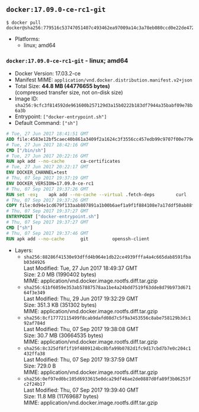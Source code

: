 ## `docker:17.09.0-ce-rc1-git`

```console
$ docker pull docker@sha256:779516c53747051407c493462ea97009a14c3a78eb080ccd0e22de4724448011
```

-	Platforms:
	-	linux; amd64

### `docker:17.09.0-ce-rc1-git` - linux; amd64

-	Docker Version: 17.03.2-ce
-	Manifest MIME: `application/vnd.docker.distribution.manifest.v2+json`
-	Total Size: **44.8 MB (44776655 bytes)**  
	(compressed transfer size, not on-disk size)
-	Image ID: `sha256:9cfc3f814592de961600b257129d3a15b0222b183df7944a35babf09e78b6a3b`
-	Entrypoint: `["docker-entrypoint.sh"]`
-	Default Command: `["sh"]`

```dockerfile
# Tue, 27 Jun 2017 18:41:51 GMT
ADD file:4583e12bf5caec40b861a3409f2a1624c3f3556cc457edb99c9707f00e779e45 in / 
# Tue, 27 Jun 2017 18:42:16 GMT
CMD ["/bin/sh"]
# Tue, 27 Jun 2017 20:22:16 GMT
RUN apk add --no-cache 		ca-certificates
# Tue, 27 Jun 2017 20:22:17 GMT
ENV DOCKER_CHANNEL=test
# Thu, 07 Sep 2017 19:37:19 GMT
ENV DOCKER_VERSION=17.09.0-ce-rc1
# Thu, 07 Sep 2017 19:37:26 GMT
RUN set -ex; 	apk add --no-cache --virtual .fetch-deps 		curl 		tar 	; 		apkArch="$(apk --print-arch)"; 	case "$apkArch" in 		x86_64) dockerArch='x86_64' ;; 		s390x) dockerArch='s390x' ;; 		*) echo >&2 "error: unsupported architecture ($apkArch)"; exit 1 ;;	esac; 		if ! curl -fL -o docker.tgz "https://download.docker.com/linux/static/${DOCKER_CHANNEL}/${dockerArch}/docker-${DOCKER_VERSION}.tgz"; then 		echo >&2 "error: failed to download 'docker-${DOCKER_VERSION}' from '${DOCKER_CHANNEL}' for '${dockerArch}'"; 		exit 1; 	fi; 		tar --extract 		--file docker.tgz 		--strip-components 1 		--directory /usr/local/bin/ 	; 	rm docker.tgz; 		apk del .fetch-deps; 		dockerd -v; 	docker -v
# Thu, 07 Sep 2017 19:37:26 GMT
COPY file:0d94e1cd679f133aab807891a1b00b6aef1a9f1f884108e7a17ddf50ab88f1fb in /usr/local/bin/ 
# Thu, 07 Sep 2017 19:37:27 GMT
ENTRYPOINT ["docker-entrypoint.sh"]
# Thu, 07 Sep 2017 19:37:27 GMT
CMD ["sh"]
# Thu, 07 Sep 2017 19:37:46 GMT
RUN apk add --no-cache 		git 		openssh-client
```

-	Layers:
	-	`sha256:88286f41530e93dffd4b964e1db22ce4939fffa4a4c665dab8591fbab03d4926`  
		Last Modified: Tue, 27 Jun 2017 18:49:37 GMT  
		Size: 2.0 MB (1990402 bytes)  
		MIME: application/vnd.docker.image.rootfs.diff.tar.gzip
	-	`sha256:61bf6059e353ab57887578aa1be4a24bdd7519f63dde8d79b973d67164f3e349`  
		Last Modified: Thu, 29 Jun 2017 19:32:29 GMT  
		Size: 351.3 KB (351302 bytes)  
		MIME: application/vnd.docker.image.rootfs.diff.tar.gzip
	-	`sha256:8cf17772115499f8cab9dafd08d7c5f9a3453556c8abe758129b3dc192af784d`  
		Last Modified: Thu, 07 Sep 2017 19:38:08 GMT  
		Size: 30.7 MB (30664535 bytes)  
		MIME: application/vnd.docker.image.rootfs.diff.tar.gzip
	-	`sha256:8c325df8f1f19f4809124bc8bfa99b0782d1fc9d17cbd7b7e0c204c1432ffa38`  
		Last Modified: Thu, 07 Sep 2017 19:37:59 GMT  
		Size: 729.0 B  
		MIME: application/vnd.docker.image.rootfs.diff.tar.gzip
	-	`sha256:0ef97ed0bc105d6933615e0dca29df46ae2de0887d0fa89f3b06253fc2f24b17`  
		Last Modified: Thu, 07 Sep 2017 19:39:40 GMT  
		Size: 11.8 MB (11769687 bytes)  
		MIME: application/vnd.docker.image.rootfs.diff.tar.gzip
